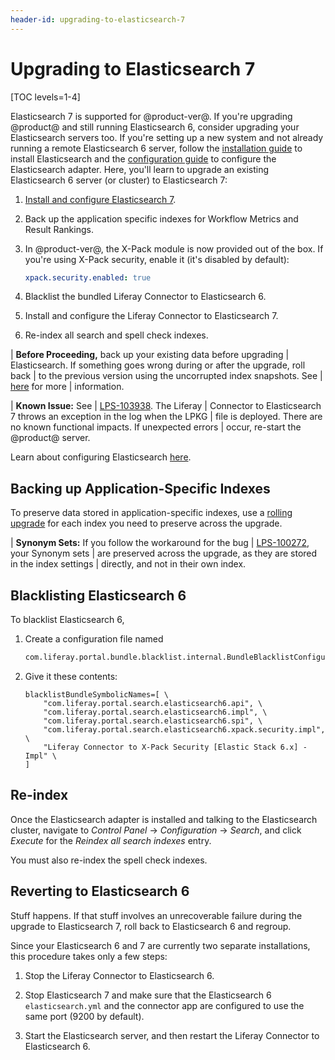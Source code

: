 ```yaml
---
header-id: upgrading-to-elasticsearch-7
---
```


# Upgrading to Elasticsearch 7

[TOC levels=1-4]

Elasticsearch 7 is supported for @product-ver@. If you're upgrading
@product@ and still running Elasticsearch 6, consider upgrading your
Elasticsearch servers too. If you're setting up a new system and not already
running a remote Elasticsearch 6 server, follow the 
[installation guide](/docs/7-2/deploy/-/knowledge_base/d/installing-elasticsearch) to install
Elasticsearch and the 
[configuration guide](/docs/7-2/deploy/-/knowledge_base/d/configuring-the-liferay-elasticsearch-connector)
to configure the Elasticsearch adapter. Here, you'll learn to upgrade an
existing Elasticsearch 6 server (or cluster) to Elasticsearch 7: 

1.  [Install and configure Elasticsearch 7](/docs/7-2/deploy/-/knowledge_base/d/installing-elasticsearch).

2.  Back up the application specific indexes for Workflow Metrics and Result
    Rankings.

3. In @product-ver@, the X-Pack module is now provided out of the box. If
   you're using X-Pack security, enable it (it's disabled by
   default):

    ```yml
    xpack.security.enabled: true
    ```

4.  Blacklist the bundled Liferay Connector to Elasticsearch 6.

5.  Install and configure the Liferay Connector to Elasticsearch 7.

6.  Re-index all search  and spell check indexes.

| **Before Proceeding,** back up your existing data before upgrading
| Elasticsearch. If something goes wrong during or after the upgrade, roll back
| to the previous version using the uncorrupted index snapshots. See
| [here](/docs/7-2/deploy/-/knowledge_base/d/backing-up-elasticsearch) for more
| information.

| **Known Issue:** See
| [LPS-103938](https://issues.liferay.com/browse/LPS-103938). The Liferay
| Connector to Elasticsearch 7 throws an exception in the log when the LPKG
| file is deployed. There are no known functional impacts. If unexpected errors
| occur, re-start the @product@ server.

Learn about configuring Elasticsearch [here](/docs/7-2/deploy/-/knowledge_base/d/configuring-the-liferay-elasticsearch-connector).

## Backing up Application-Specific Indexes

To preserve data stored in application-specific indexes, use a
[rolling upgrade](https://www.elastic.co/guide/en/elasticsearch/reference/7.x/rolling-upgrades.html)
for each index you need to preserve across the upgrade.

| **Synonym Sets:** If you follow the workaround for the bug
| [LPS-100272](https://issues.liferay.com/browse/LPS-100272), your Synonym sets
| are preserved across the upgrade, as they are stored in the index settings
| directly, and not in their own index.

## Blacklisting Elasticsearch 6

To blacklist Elasticsearch 6,

1.  Create a configuration file named

    ```bash
    com.liferay.portal.bundle.blacklist.internal.BundleBlacklistConfiguration.config
    ```

2.  Give it these contents:

    ```properties
    blacklistBundleSymbolicNames=[ \
        "com.liferay.portal.search.elasticsearch6.api", \
        "com.liferay.portal.search.elasticsearch6.impl", \
        "com.liferay.portal.search.elasticsearch6.spi", \
        "com.liferay.portal.search.elasticsearch6.xpack.security.impl", \
        "Liferay Connector to X-Pack Security [Elastic Stack 6.x] - Impl" \
    ]
    ```

## Re-index

Once the Elasticsearch adapter is installed and talking to the Elasticsearch
cluster, navigate to *Control Panel* &rarr; *Configuration* &rarr; *Search*,
and click *Execute* for the *Reindex all search indexes* entry.

You must also re-index the spell check indexes.

## Reverting to Elasticsearch 6

Stuff happens. If that stuff involves an unrecoverable failure during the
upgrade to Elasticsearch 7, roll back to Elasticsearch 6 and regroup.

Since your Elasticsearch 6 and 7 are currently two separate installations, this
procedure takes only a few steps:

1.  Stop the Liferay Connector to Elasticsearch 6.

2.  Stop Elasticsearch 7 and make sure that the Elasticsearch 6
    `elasticsearch.yml` and the connector app are configured to use the same
    port (9200 by default).

3.  Start the Elasticsearch server, and then restart the Liferay Connector to
    Elasticsearch 6.

